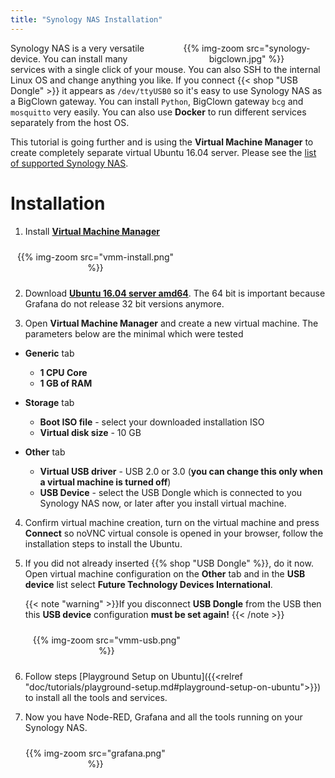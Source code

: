 ```yaml
---
title: "Synology NAS Installation"
---
```


<div style="float:right;width:50%;text-align:center;padding-left:10px">
{{% img-zoom src="synology-bigclown.jpg" %}}
</div>

Synology NAS is a very versatile device. You can install many services with a single click of your mouse. You can also SSH to the internal Linux OS and change anything you like. If you connect {{< shop "USB Dongle" >}} it appears as `/dev/ttyUSB0` so it's easy to use Synology NAS as a BigClown gateway. You can install `Python`, BigClown gateway `bcg` and `mosquitto` very easily. You can also use **Docker** to run different services separately from the host OS.

This tutorial is going further and is using the **Virtual Machine Manager** to create completely separate virtual Ubuntu 16.04 server. Please see the [list of supported Synology NAS](https://www.synology.com/en-global/dsm/packages/Virtualization).

# Installation

1. Install [**Virtual Machine Manager**](https://www.synology.com/en-global/dsm/packages/Virtualization)

<div style="width:50%;text-align:center;padding:10px">
{{% img-zoom src="vmm-install.png" %}}
</div>

2. Download [**Ubuntu 16.04 server amd64**](http://cdimage.ubuntu.com/releases/16.04/release/). The 64 bit is important because Grafana do not release 32 bit versions anymore.

3. Open **Virtual Machine Manager** and create a new virtual machine. The parameters below are the minimal which were tested

  * **Generic** tab
      * **1 CPU Core**
      * **1 GB of RAM**

  * **Storage** tab
      * **Boot ISO file** - select your downloaded installation ISO
      * **Virtual disk size** - 10 GB

  * **Other** tab
      * **Virtual USB driver** - USB 2.0 or 3.0 (**you can change this only when a virtual machine is turned off**)
      * **USB Device** - select the USB Dongle which is connected to you Synology NAS now, or later after you install virtual machine.

4. Confirm virtual machine creation, turn on the virtual machine and press **Connect** so noVNC virtual console is opened in your browser, follow the installation steps to install the Ubuntu.

5. If you did not already inserted {{% shop "USB Dongle" %}}, do it now. Open virtual machine configuration on the **Other** tab and in the **USB device** list select **Future Technology Devices International**.

    {{< note "warning" >}}If you disconnect **USB Dongle** from the USB then this **USB device** configuration **must be set again!**
    {{< /note >}}

    <div style="width:50%;text-align:center;padding:10px">
    {{% img-zoom src="vmm-usb.png" %}}
    </div>

6. Follow steps [Playground Setup on Ubuntu]({{<relref "doc/tutorials/playground-setup.md#playground-setup-on-ubuntu">}}) to install all the tools and services.

7. Now you have Node-RED, Grafana and all the tools running on your Synology NAS.

<div style="width:50%;text-align:center;padding:10px;">
{{% img-zoom src="grafana.png" %}}
</div>
